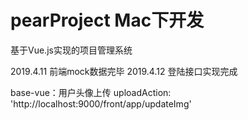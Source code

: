 # pearProject Mac下开发

基于Vue.js实现的项目管理系统


2019.4.11  前端mock数据完毕
2019.4.12  登陆接口实现完成


base-vue：用户头像上传    uploadAction: 'http://localhost:9000/front/app/updateImg'

